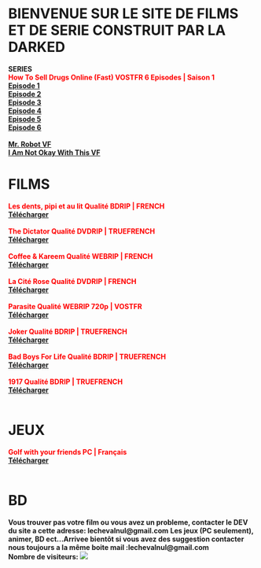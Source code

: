 <head>
<title>DARK DOWNLOAD</title>
  <link rel="shortcut icon" href="https://psyquoquackpack.github.io/favicon.ico">
</head>
<body>
<h1>BIENVENUE SUR LE SITE DE FILMS ET DE SERIE CONSTRUIT PAR LA DARKED</h1>
  <b>SERIES</b>
<b><div style="font-weight:bold;color:#ff0000">How To Sell Drugs Online (Fast) VOSTFR 6 Episodes | Saison 1</div></b>
<b><a rel="external nofollow" target="_blank" href="https://1fichier.com/?8ldt04qd86491zgerfl9&af=2579981">Episode 1</a></b><br>
<b><a rel="external nofollow" target="_blank" href="https://1fichier.com/?yn3niwlavadoxyxq9eds&af=2579981">Episode 2</a></b><br>
<b><a rel="external nofollow" target="_blank" href="https://1fichier.com/?kegdtx9ee09xt3ybo2jf&af=2579981">Episode 3</a></b><br>
<b><a rel="external nofollow" target="_blank" href="https://1fichier.com/?3dv4cighukw6k9ibcinj&af=2579981">Episode 4</a></b><br>
<b><a rel="external nofollow" target="_blank" href="https://1fichier.com/?v73v8b8iu43dnvrb6zwp&af=2579981">Episode 5</a></b><br>
<b><a rel="external nofollow" target="_blank" href="https://1fichier.com/?d2hh76ht3b3ce8qdged6&af=2579981">Episode 6</a></b><br>
<br/>
<b><a rel="external nofollow" target="_blank" href="https://free-to.github.io/mr_robot">Mr. Robot VF</a></b><br>
<b><a rel="external nofollow" target="_blank" href="https://free-to.github.io/not_okay">I Am Not Okay With This VF</a></b><br>
<h1>FILMS</h1>
<b><div style="font-weight:bold;color:#ff0000">Les dents, pipi et au lit Qualité BDRIP | FRENCH</div></b>
<b><a rel="external nofollow" target="_blank" href=" https://1fichier.com/?um6atkryw2slm5zexr1h&af=1798861 ">Télécharger</a></b><br>
<br/>
<b><div style="font-weight:bold;color:#ff0000">The Dictator Qualité DVDRIP | TRUEFRENCH</div></b>
<b><a rel="external nofollow" target="_blank" href="https://1fichier.com/?3u8yz9imhjmg0q33jjrk&af=3108529">Télécharger</a></b><br>
<br/>
<b><div style="font-weight:bold;color:#ff0000">Coffee & Kareem Qualité WEBRIP | FRENCH</div></b>
<b><a rel="external nofollow" target="_blank" href="https://1fichier.com/?djymieao90tv1h8a1wdx&af=3108529">Télécharger</a></b><br>
<br/>
<b><div style="font-weight:bold;color:#ff0000">La Cité Rose Qualité DVDRIP | FRENCH</div></b>
<b><a rel="external nofollow" target="_blank" href="https://1fichier.com/?skj5xnmobni8owilvxu8&af=3108529">Télécharger</a></b><br>
<br/>
<b><div style="font-weight:bold;color:#ff0000">Parasite Qualité WEBRIP 720p | VOSTFR</div></b>
<b><a rel="external nofollow" target="_blank" href="https://1fichier.com/?ltr28ap0gmgfjntmj7wv&af=3108529">Télécharger</a></b><br>
<br/>
<b><div style="font-weight:bold;color:#ff0000">Joker Qualité BDRIP | TRUEFRENCH</div></b>
<b><a rel="external nofollow" target="_blank" href="https://1fichier.com/?yvkj0gvv0vlhn6xo883o&af=3108529">Télécharger</a></b><br>
<br/>
<b><div style="font-weight:bold;color:#ff0000">Bad Boys For Life Qualité BDRIP | TRUEFRENCH</div></b>
<b><a rel="external nofollow" target="_blank" href="https://1fichier.com/?zoz2knsdl83bq35jvhxg&af=3108529">Télécharger</a></b><br>
<br/>
<b><div style="font-weight:bold;color:#ff0000">1917 Qualité BDRIP | TRUEFRENCH</div></b>
<b><a rel="external nofollow" target="_blank" href="https://1fichier.com/?efk72kyhve3zjcqw04bu&af=3098520">Télécharger</a></b><br>
<br/>
<h1>JEUX</h1>
<b><div style="font-weight:bold;color:#ff0000">Golf with your friends PC | Français
</div></b>
<b><a rel="external nofollow" target="_blank" href=" https://1fichier.com/?ibztncouci9d2bi1sll5&af=105612 ">Télécharger</a></b><br>
<br/>
<h1>BD</h1>
<b>Vous trouver pas votre film ou vous avez un probleme, contacter le DEV du site a cette adresse: lechevalnul@gmail.com</b>
<b>Les jeux (PC seulement), animer, BD ect...Arrivee bientôt si vous avez des suggestion contacter nous toujours a la même boite mail :lechevalnul@gmail.com</b>
<br>
<b>Nombre de visiteurs: </b>
<img src="http://www.mon-compteur.fr/html_c01genv2-226337-1" border="0" />
</body>

